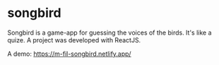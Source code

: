 # songbird

Songbird is a game-app for guessing the voices of the birds. It's like a quize. A project was developed with ReactJS.

A demo: https://m-fil-songbird.netlify.app/
